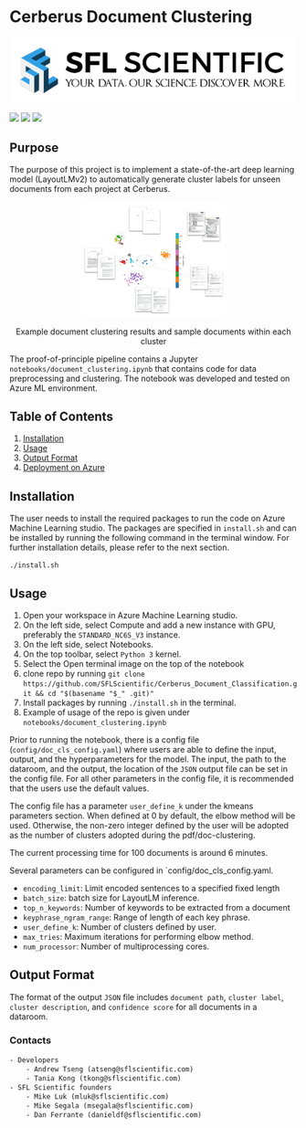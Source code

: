 # Cerberus Document Clustering

![](imgs/logo.png)

![](https://raster.shields.io/badge/python-v3.6+-blue.png)
![](https://api.travis-ci.org/anfederico/Clairvoyant.png?branch=master)
![](https://raster.shields.io/badge/dependencies-up%20to%20date-brightgreen.png)

## Purpose

The purpose of this project is to implement a state-of-the-art deep learning model (LayoutLMv2) to automatically generate cluster labels for unseen documents from each project at Cerberus.

<p align="center"><img width=50% src="imgs/clusters.png"></p>
<p align="center">Example document clustering results and sample documents within each cluster</p>

The proof-of-principle pipeline contains a Jupyter
`notebooks/document_clustering.ipynb` that contains code for data preprocessing and clustering. The notebook was developed and tested on Azure ML environment.

## Table of Contents

1. [Installation](#1-Installation)
1. [Usage](#2-Usage)
1. [Output Format](#3-Output-Format)
1. [Deployment on Azure](azure/README.md)

## Installation

The user needs to install the required packages to run the code on Azure Machine Learning studio. The packages are specified in `install.sh` and can be installed by running the following command in the terminal window. For further installation details, please refer to the next section.

```
./install.sh
```

## Usage

1. Open your workspace in Azure Machine Learning studio.
2. On the left side, select Compute and add a new instance with GPU, preferably the `STANDARD_NC6S_V3` instance.
3. On the left side, select Notebooks.
4. On the top toolbar, select `Python 3` kernel.
5. Select the Open terminal image on the top of the notebook
6. clone repo by running `git clone https://github.com/SFLScientific/Cerberus_Document_Classification.git && cd "$(basename "$_" .git)"`
7. Install packages by running `./install.sh` in the terminal.
8. Example of usage of the repo is given under `notebooks/document_clustering.ipynb`

Prior to running the notebook, there is a config file (`config/doc_cls_config.yaml`) where users are able to define the input, output, and the hyperparameters for the model. The input, the path to the dataroom, and the output, the location of the `JSON` output file can be set in the config file. For all other parameters in the config file, it is recommended that the users use the default values.

The config file has a parameter `user_define_k` under the kmeans parameters section. When defined at 0 by default, the elbow method will be used. Otherwise, the non-zero integer defined by the user will be adopted as the number of clusters adopted during the pdf/doc-clustering.

The current processing time for 100 documents is around 6 minutes.

Several parameters can be configured in `config/doc_cls_config.yaml.

- `encoding_limit`: Limit encoded sentences to a specified fixed length
- `batch_size`: batch size for LayoutLM inference.
- `top_n_keywords`: Number of keywords to be extracted from a document
- `keyphrase_ngram_range`: Range of length of each key phrase.
- `user_define_k`: Number of clusters defined by user.
- `max_tries`: Maximum iterations for performing elbow method.
- `num_processor`: Number of multiprocessing cores.

## Output Format

The format of the output `JSON` file includes `document path`, `cluster label`, `cluster description`, and `confidence score` for all documents in a dataroom.

### Contacts

    - Developers
        - Andrew Tseng (atseng@sflscientific.com)
        - Tania Kong (tkong@sflscientific.com)
    - SFL Scientific founders
        - Mike Luk (mluk@sflscientific.com)
        - Mike Segala (msegala@sflscientific.com)
        - Dan Ferrante (danieldf@sflscientific.com)
